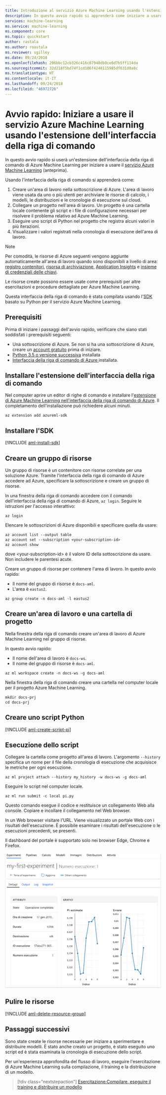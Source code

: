 ```yaml
---
title: Introduzione al servizio Azure Machine Learning usando l'estensione della riga di comando | Microsoft Docs
description: In questo avvio rapido si apprenderà come iniziare a usare il servizio Azure Machine Learning usando l'estensione dell'interfaccia della riga di comando di Azure Machine Learning.
services: machine-learning
ms.service: machine-learning
ms.component: core
ms.topic: quickstart
author: rastala
ms.author: roastala
ms.reviewer: sgilley
ms.date: 09/24/2018
ms.openlocfilehash: 296bbc12cb326c416c87948db0ce6d7b5ff114da
ms.sourcegitcommit: 32d218f5bd74f1cd106f4248115985df631d0a8c
ms.translationtype: HT
ms.contentlocale: it-IT
ms.lasthandoff: 09/24/2018
ms.locfileid: "46972726"
---
```

# <a name="quickstart-get-started-with-azure-machine-learning-using-the-cli-extension"></a>Avvio rapido: Iniziare a usare il servizio Azure Machine Learning usando l'estensione dell'interfaccia della riga di comando

In questo avvio rapido si userà un'estensione dell'interfaccia della riga di comando di Azure Machine Learning per iniziare a usare il [servizio Azure Machine Learning](overview-what-is-azure-ml.md) (anteprima).

Usando l'interfaccia della riga di comando si apprenderà come:

1. Creare un'area di lavoro nella sottoscrizione di Azure. L'area di lavoro viene usata da uno o più utenti per archiviare le risorse di calcolo, i modelli, le distribuzioni e le cronologie di esecuzione sul cloud.
1. Collegare un progetto nell'area di lavoro.   Un progetto è una cartella locale contenente gli script e i file di configurazione necessari per risolvere il problema relativo ad Azure Machine Learning.  
1. Eseguire uno script di Python nel progetto che registra alcuni valori in più iterazioni.
1. Visualizzare i valori registrati nella cronologia di esecuzione dell'area di lavoro.

> [!NOTE]
> Per comodità, le risorse di Azure seguenti vengono aggiunte automaticamente all'area di lavoro quando sono disponibili a livello di area: [registro contenitori](https://azure.microsoft.com/services/container-registry/), [risorsa di archiviazione](https://azure.microsoft.com/services/storage/), [Application Insights](https://azure.microsoft.com/services/application-insights/) e [insieme di credenziali delle chiavi](https://azure.microsoft.com/services/key-vault/).

Le risorse create possono essere usate come prerequisiti per altre esercitazioni e procedure dettagliate per Azure Machine Learning.

Questa interfaccia della riga di comando è stata compilata usando l'<a href="http://aka.ms/aml-sdk" target="_blank">SDK</a> basato su Python per il servizio Azure Machine Learning.

## <a name="prerequisites"></a>Prerequisiti

Prima di iniziare i passaggi dell'avvio rapido, verificare che siano stati soddisfati i prerequisiti seguenti:

+ Una sottoscrizione di Azure. Se non si ha una sottoscrizione di Azure, creare un [account gratuito](https://azure.microsoft.com/free/?WT.mc_id=A261C142F) prima di iniziare.
+ [Python 3.5 o versione successiva](https://www.python.org/) installata
+ [Interfaccia della riga di comando di Azure ](https://docs.microsoft.com/cli/azure/install-azure-cli?view=azure-cli-latest) installata.

## <a name="install-the-cli-extension"></a>Installare l'estensione dell'interfaccia della riga di comando

Nel computer aprire un editor di righe di comando e installare l'[estensione di Azure Machine Learning nell'interfaccia della riga di comando di Azure](reference-azure-machine-learning-cli.md).  Il completamento dell'installazione può richiedere alcuni minuti.

```azurecli
az extension add azureml-sdk
```

## <a name="install-the-sdk"></a>Installare l'SDK

[!INCLUDE [aml-install-sdk](../../../includes/aml-install-sdk.md)]

## <a name="create-a-resource-group"></a>Creare un gruppo di risorse

Un gruppo di risorse è un contenitore con risorse correlate per una soluzione Azure. Tramite l'interfaccia della riga di comando di Azure accedere ad Azure, specificare la sottoscrizione e creare un gruppo di risorse.

In una finestra della riga di comando accedere con il comando dell'interfaccia della riga di comando di Azure, `az login`. Seguire le istruzioni per l'accesso interattivo:
    
   ```azurecli
   az login
   ```

Elencare le sottoscrizioni di Azure disponibili e specificare quella da usare:
   ```azurecli
   az account list --output table
   az account set --subscription <your-subscription-id>
   az account show
   ```
   dove \<your-subscription-id\> è il valore ID della sottoscrizione da usare. Non includere le parentesi acute.

Creare un gruppo di risorse per contenere l'area di lavoro.
In questo avvio rapido:
   + Il nome del gruppo di risorse è `docs-aml`.
   + L'area è `eastus2`. 

   ```azurecli
   az group create -n docs-aml -l eastus2
   ```

## <a name="create-a-workspace-and-a-project-folder"></a>Creare un'area di lavoro e una cartella di progetto

Nella finestra della riga di comando creare un'area di lavoro di Azure Machine Learning nel gruppo di risorse.


   In questo avvio rapido:
   + Il nome dell'area di lavoro è `docs-ws`.
   + Il nome del gruppo di risorse è `docs-aml`.

   ```azurecli
   az ml workspace create -n docs-ws -g docs-aml
   ```

Nella finestra della riga di comando creare una cartella nel computer locale per il progetto Azure Machine Learning.

   ```
   mkdir docs-prj
   cd docs-prj
   ```

## <a name="create-a-python-script"></a>Creare uno script Python

[!INCLUDE [aml-create-script-pi](../../../includes/aml-create-script-pi.md)]

## <a name="run-the-script"></a>Esecuzione dello script

Collegare la cartella come progetto all'area di lavoro. L'argomento `--history` specifica un nome per il file della cronologia di esecuzione che acquisisce le metriche per ogni esecuzione.

   ```azurecli
   az ml project attach --history my_history -w docs-ws -g docs-aml
   ```

Eseguire lo script nel computer locale.

   ```azurecli
   az ml run submit -c local pi.py
   ```

   Questo comando esegue il codice e restituisce un collegamento Web alla console. Copiare e incollare il collegamento nel Web browser.

In un Web browser visitare l'URL. Viene visualizzato un portale Web con i risultati dell'esecuzione. È possibile esaminare i risultati dell'esecuzione o le esecuzioni precedenti, se presenti.

Il dashboard del portale è supportato solo nei browser Edge, Chrome e Firefox.

   ![visualizzare la cronologia](./media/quickstart-get-started/web-results.png)

## <a name="clean-up-resources"></a>Pulire le risorse

[!INCLUDE [aml-delete-resource-group](../../../includes/aml-delete-resource-group.md)]

## <a name="next-steps"></a>Passaggi successivi
Sono state create le risorse necessarie per iniziare a sperimentare e distribuire modelli. È stato anche creato un progetto, è stato eseguito uno script ed è stata esaminata la cronologia di esecuzione dello script.

Per un'esperienza approfondita del flusso di lavoro, eseguire l'esercitazione di Azure Machine Learning sulla compilazione, il training e la distribuzione di un modello.

> [!div class="nextstepaction"]
> [Esercitazione:Compilare, eseguire il training e distribuire un modello](tutorial-train-models-with-aml.md)